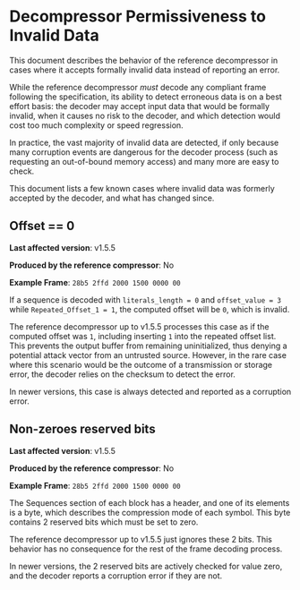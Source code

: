 Decompressor Permissiveness to Invalid Data
===========================================

This document describes the behavior of the reference decompressor in cases
where it accepts formally invalid data instead of reporting an error.

While the reference decompressor *must* decode any compliant frame following
the specification, its ability to detect erroneous data is on a best effort
basis: the decoder may accept input data that would be formally invalid,
when it causes no risk to the decoder, and which detection would cost too much
complexity or speed regression.

In practice, the vast majority of invalid data are detected, if only because
many corruption events are dangerous for the decoder process (such as
requesting an out-of-bound memory access) and many more are easy to check.

This document lists a few known cases where invalid data was formerly accepted
by the decoder, and what has changed since.


Offset == 0
-----------

**Last affected version**: v1.5.5

**Produced by the reference compressor**: No

**Example Frame**: `28b5 2ffd 2000 1500 0000 00`

If a sequence is decoded with `literals_length = 0` and `offset_value = 3`
while `Repeated_Offset_1 = 1`, the computed offset will be `0`, which is
invalid.

The reference decompressor up to v1.5.5 processes this case as if the computed
offset was `1`, including inserting `1` into the repeated offset list.
This prevents the output buffer from remaining uninitialized, thus denying a
potential attack vector from an untrusted source.
However, in the rare case where this scenario would be the outcome of a
transmission or storage error, the decoder relies on the checksum to detect
the error.

In newer versions, this case is always detected and reported as a corruption error.


Non-zeroes reserved bits
------------------------

**Last affected version**: v1.5.5

**Produced by the reference compressor**: No

**Example Frame**: `28b5 2ffd 2000 1500 0000 00`

The Sequences section of each block has a header, and one of its elements is a
byte, which describes the compression mode of each symbol.
This byte contains 2 reserved bits which must be set to zero.

The reference decompressor up to v1.5.5 just ignores these 2 bits.
This behavior has no consequence for the rest of the frame decoding process.

In newer versions, the 2 reserved bits are actively checked for value zero,
and the decoder reports a corruption error if they are not.
